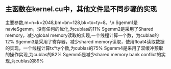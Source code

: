 ## 主函数在kernel.cu中，其他文件是不同步骤的实现
主要参数,m=n=k=2048,bm=bn=128,bk=tx=ty=8。\n
Sgemm1是navieSgemm，没有任何的优化,为cublas的11%
Sgemm2是采用了Shared memory，减少global memory读取的实现,一个线程计算一个数，为cublas的12%
Sgemm3是采用了寄存器，减少shared memory读取，使用float4读取数据的实现，一个线程计算tx*ty个数,为cublas的75%
Sgemm4是采用了双缓冲预取的操作实现,为cublas的82%
Sgemm5是减少shared memory bank conflict的实现,为cublas的89%
